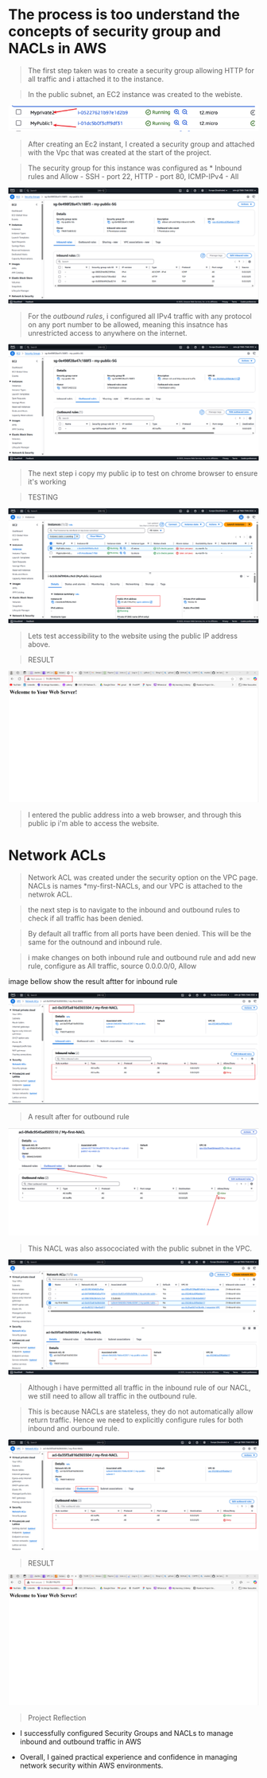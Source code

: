 
#  The process is too understand the concepts of security group and NACLs in AWS

> The first step taken was to create a security group allowing HTTP for all traffic and i attached it to the instance.

> In the public subnet, an EC2 instance was created to the webiste.

![Ec2 instant](./img/1%20instant.png)

> After creating an Ec2 instant, I created a security group and attached with the Vpc that was created at the start of the project.


> The security group for this instance was configured as * Inbound rules and Allow - SSH - port 22, HTTP - port 80,  ICMP-IPv4 - All

![Sg inbound ](./img/2.%20Inbound%20rules.png)

> For the *outbound rules*, i configured all IPv4 traffic with any protocol on any port number to be  allowed, meaning this insatnce has unrestricted access to anywhere on the internet.

![SG-outbound](./img/3.%20Outbound%20rules.png)

> The next step i copy my  public ip to test on chrome browser to ensure it's working 

> TESTING

![Public IP](./img/4.%20public%20IPv4.png)

> Lets test accessibility to the website using the public IP address above.

> RESULT 

![Result](./img/5.%20rESULT.png)

> I entered the public address into a web browser, and through this public ip i'm able to access the website.

# Network ACLs

>  Network ACL was created under the security option on the VPC page. NACLs is names *my-first-NACLs, and our VPC is attached to the netwrok ACL.


>   the next step is to navigate to the inbound and outbound rules to check if all traffic has been denied.

> By default all traffic from all ports have been denied. This will be the same for the outnound and inbound rule.

> i make changes on both inbound rule and outbound rule and add new rule, configure as All traffic, source 0.0.0.0/0, Allow 



image bellow show the result aftter for inbound rule

![NACLs](./img/7.%20cteate%20NACLs.png)


> A result after for outbound rule

![outbound](./img/11%20outbound%20rule.png)


> This NACL was also assocociated with the public subnet in the VPC.


![SUNNET-NACLs](./img/9.%20subnet%20associated.png)

> Although i have permitted all traffic in the inbound rule of our NACL, we still need to allow all traffic in the outbound rule. 

> This is because NACLs are stateless, they do not automatically allow return traffic. Hence we need to explicitly configure rules for both inbound and ourbound rule. 

![OUTBOUND-NACLs](./img/8.%20outband%20rule%20NACLs.png)

> RESULT

![Result](./img/5.%20rESULT.png)

> Project Reflection 

- I successfully configured Security Groups and NACLs to manage inbound and outbound traffic in AWS


- Overall, I gained practical experience and confidence in managing network security within AWS environments.
